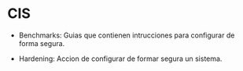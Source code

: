 
# CIS

- Benchmarks: Guias que contienen intrucciones para configurar de forma segura.

- Hardening: Accion de configurar de formar segura un sistema.
